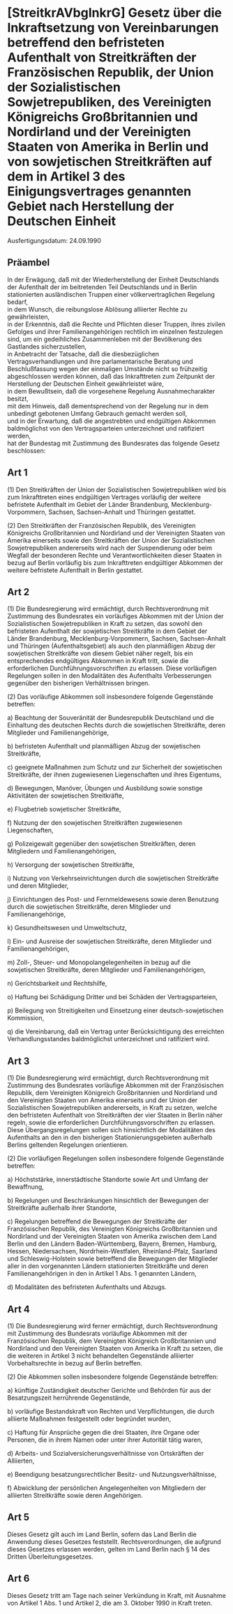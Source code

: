 # [StreitkrAVbgInkrG] Gesetz über die Inkraftsetzung von Vereinbarungen betreffend den befristeten Aufenthalt von Streitkräften der Französischen Republik, der Union der Sozialistischen Sowjetrepubliken, des Vereinigten Königreichs Großbritannien und Nordirland und der Vereinigten Staaten von Amerika in Berlin und von sowjetischen Streitkräften auf dem in Artikel 3 des Einigungsvertrages genannten Gebiet nach Herstellung der Deutschen Einheit

Ausfertigungsdatum: 24.09.1990

 

## Präambel

In der Erwägung, daß mit der Wiederherstellung der Einheit Deutschlands der Aufenthalt der im beitretenden Teil Deutschlands und in Berlin stationierten ausländischen Truppen einer völkervertraglichen Regelung bedarf,  
in dem Wunsch, die reibungslose Ablösung alliierter Rechte zu gewährleisten,  
in der Erkenntnis, daß die Rechte und Pflichten dieser Truppen, ihres zivilen Gefolges und ihrer Familienangehörigen rechtlich im einzelnen festzulegen sind, um ein gedeihliches Zusammenleben mit der Bevölkerung des Gastlandes sicherzustellen,  
in Anbetracht der Tatsache, daß die diesbezüglichen Vertragsverhandlungen und ihre parlamentarische Beratung und Beschlußfassung wegen der einmaligen Umstände nicht so frühzeitig abgeschlossen werden können, daß das Inkrafttreten zum Zeitpunkt der Herstellung der Deutschen Einheit gewährleistet wäre,  
in dem Bewußtsein, daß die vorgesehene Regelung Ausnahmecharakter besitzt,  
mit dem Hinweis, daß dementsprechend von der Regelung nur in dem unbedingt gebotenen Umfang Gebrauch gemacht werden soll,  
und in der Erwartung, daß die angestrebten und endgültigen Abkommen baldmöglichst von den Vertragsparteien unterzeichnet und ratifiziert werden,  
hat der Bundestag mit Zustimmung des Bundesrates das folgende Gesetz beschlossen:


## Art 1

(1) Den Streitkräften der Union der Sozialistischen Sowjetrepubliken wird bis zum Inkrafttreten eines endgültigen Vertrages vorläufig der weitere befristete Aufenthalt im Gebiet der Länder Brandenburg, Mecklenburg-Vorpommern, Sachsen, Sachsen-Anhalt und Thüringen gestattet.

(2) Den Streitkräften der Französischen Republik, des Vereinigten Königreichs Großbritannien und Nordirland und der Vereinigten Staaten von Amerika einerseits sowie den Streitkräften der Union der Sozialistischen Sowjetrepubliken andererseits wird nach der Suspendierung oder beim Wegfall der besonderen Rechte und Verantwortlichkeiten dieser Staaten in bezug auf Berlin vorläufig bis zum Inkrafttreten endgültiger Abkommen der weitere befristete Aufenthalt in Berlin gestattet.


## Art 2

(1) Die Bundesregierung wird ermächtigt, durch Rechtsverordnung mit Zustimmung des Bundesrates ein vorläufiges Abkommen mit der Union der Sozialistischen Sowjetrepubliken in Kraft zu setzen, das sowohl den befristeten Aufenthalt der sowjetischen Streitkräfte in dem Gebiet der Länder Brandenburg, Mecklenburg-Vorpommern, Sachsen, Sachsen-Anhalt und Thüringen (Aufenthaltsgebiet) als auch den planmäßigen Abzug der sowjetischen Streitkräfte von diesem Gebiet näher regelt, bis ein entsprechendes endgültiges Abkommen in Kraft tritt, sowie die erforderlichen Durchführungsvorschriften zu erlassen. Diese vorläufigen Regelungen sollen in den Modalitäten des Aufenthalts Verbesserungen gegenüber den bisherigen Verhältnissen bringen.

(2) Das vorläufige Abkommen soll insbesondere folgende Gegenstände betreffen:

a) Beachtung der Souveränität der Bundesrepublik Deutschland und die Einhaltung des deutschen Rechts durch die sowjetischen Streitkräfte, deren Mitglieder und Familienangehörige,

b) befristeten Aufenthalt und planmäßigen Abzug der sowjetischen Streitkräfte,

c) geeignete Maßnahmen zum Schutz und zur Sicherheit der sowjetischen Streitkräfte, der ihnen zugewiesenen Liegenschaften und ihres Eigentums,

d) Bewegungen, Manöver, Übungen und Ausbildung sowie sonstige Aktivitäten der sowjetischen Streitkräfte,

e) Flugbetrieb sowjetischer Streitkräfte,

f) Nutzung der den sowjetischen Streitkräften zugewiesenen Liegenschaften,

g) Polizeigewalt gegenüber den sowjetischen Streitkräften, deren Mitgliedern und Familienangehörigen,

h) Versorgung der sowjetischen Streitkräfte,

i) Nutzung von Verkehrseinrichtungen durch die sowjetischen Streitkräfte und deren Mitglieder,

j) Einrichtungen des Post- und Fernmeldewesens sowie deren Benutzung durch die sowjetischen Streitkräfte, deren Mitglieder und Familienangehörige,

k) Gesundheitswesen und Umweltschutz,

l) Ein- und Ausreise der sowjetischen Streitkräfte, deren Mitglieder und Familienangehörigen,

m) Zoll-, Steuer- und Monopolangelegenheiten in bezug auf die sowjetischen Streitkräfte, deren Mitglieder und Familienangehörigen,

n) Gerichtsbarkeit und Rechtshilfe,

o) Haftung bei Schädigung Dritter und bei Schäden der Vertragsparteien,

p) Beilegung von Streitigkeiten und Einsetzung einer deutsch-sowjetischen Kommission,

q) die Vereinbarung, daß ein Vertrag unter Berücksichtigung des erreichten Verhandlungsstandes baldmöglichst unterzeichnet und ratifiziert wird.


## Art 3

(1) Die Bundesregierung wird ermächtigt, durch Rechtsverordnung mit Zustimmung des Bundesrates vorläufige Abkommen mit der Französischen Republik, dem Vereinigten Königreich Großbritannien und Nordirland und den Vereinigten Staaten von Amerika einerseits und der Union der Sozialistischen Sowjetrepubliken andererseits, in Kraft zu setzen, welche den befristeten Aufenthalt von Streitkräften der vier Staaten in Berlin näher regeln, sowie die erforderlichen Durchführungsvorschriften zu erlassen. Diese Übergangsregelungen sollen sich hinsichtlich der Modalitäten des Aufenthalts an den in den bisherigen Stationierungsgebieten außerhalb Berlins geltenden Regelungen orientieren.

(2) Die vorläufigen Regelungen sollen insbesondere folgende Gegenstände betreffen:

a) Höchststärke, innerstädtische Standorte sowie Art und Umfang der Bewaffnung,

b) Regelungen und Beschränkungen hinsichtlich der Bewegungen der Streitkräfte außerhalb ihrer Standorte,

c) Regelungen betreffend die Bewegungen der Streitkräfte der Französischen Republik, des Vereinigten Königreichs Großbritannien und Nordirland und der Vereinigten Staaten von Amerika zwischen dem Land Berlin und den Ländern Baden-Württemberg, Bayern, Bremen, Hamburg, Hessen, Niedersachsen, Nordrhein-Westfalen, Rheinland-Pfalz, Saarland und Schleswig-Holstein sowie betreffend die Bewegungen der Mitglieder aller in den vorgenannten Ländern stationierten Streitkräfte und deren Familienangehörigen in den in Artikel 1 Abs. 1 genannten Ländern,

d) Modalitäten des befristeten Aufenthalts und Abzugs.


## Art 4

(1) Die Bundesregierung wird ferner ermächtigt, durch Rechtsverordnung mit Zustimmung des Bundesrats vorläufige Abkommen mit der Französischen Republik, dem Vereinigten Königreich Großbritannien und Nordirland und den Vereinigten Staaten von Amerika in Kraft zu setzen, die die weiteren in Artikel 3 nicht behandelten Gegenstände alliierter Vorbehaltsrechte in bezug auf Berlin betreffen.

(2) Die Abkommen sollen insbesondere folgende Gegenstände betreffen:

a) künftige Zuständigkeit deutscher Gerichte und Behörden für aus der Besatzungszeit herrührende Gegenstände,

b) vorläufige Bestandskraft von Rechten und Verpflichtungen, die durch alliierte Maßnahmen festgestellt oder begründet wurden,

c) Haftung für Ansprüche gegen die drei Staaten, ihre Organe oder Personen, die in ihrem Namen oder unter ihrer Autorität tätig waren,

d) Arbeits- und Sozialversicherungsverhältnisse von Ortskräften der Alliierten,

e) Beendigung besatzungsrechtlicher Besitz- und Nutzungsverhältnisse,

f) Abwicklung der persönlichen Angelegenheiten von Mitgliedern der alliierten Streitkräfte sowie deren Angehörigen.


## Art 5

Dieses Gesetz gilt auch im Land Berlin, sofern das Land Berlin die Anwendung dieses Gesetzes feststellt. Rechtsverordnungen, die aufgrund dieses Gesetzes erlassen werden, gelten im Land Berlin nach § 14 des Dritten Überleitungsgesetzes.


## Art 6

Dieses Gesetz tritt am Tage nach seiner Verkündung in Kraft, mit Ausnahme von Artikel 1 Abs. 1 und Artikel 2, die am 3. Oktober 1990 in Kraft treten.

